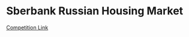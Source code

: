 # Sberbank Russian Housing Market
[Competition Link](https://www.kaggle.com/c/sberbank-russian-housing-market/data)

